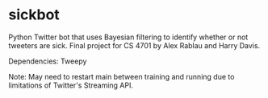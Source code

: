 sickbot
=======
Python Twitter bot that uses Bayesian filtering to identify whether or not tweeters are sick. Final project for CS 4701 by Alex Rablau and Harry Davis. 

Dependencies: Tweepy 

Note: May need to restart main between training and running due to limitations of Twitter's Streaming API. 
